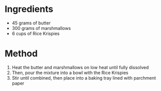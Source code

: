 # Ingredients

- 45 grams of butter
- 300 grams of marshmallows
- 6 cups of Rice Krispies

# Method

1. Heat the butter and marshmallows on low heat until fully dissolved
2. Then, pour the mixture into a bowl with the Rice Krispies
3. Stir until combined, then place into a baking tray lined with parchment paper